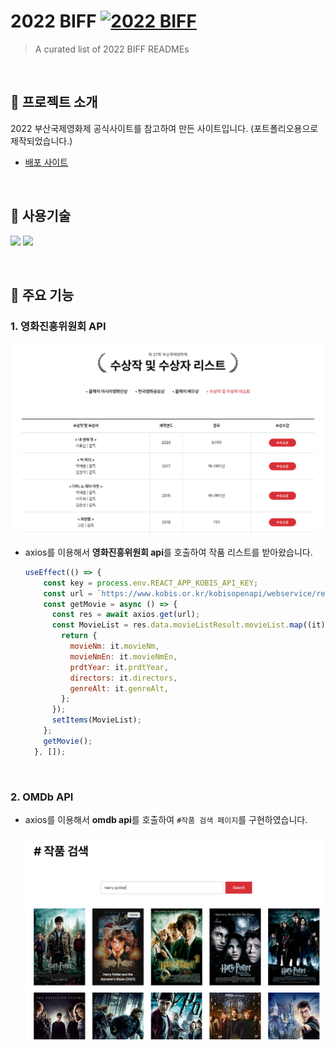 # 2022 BIFF [![2022 BIFF](https://cdn.jsdelivr.net/gh/sindresorhus/awesome@d7305f38d29fed78fa85652e3a63e154dd8e8829/media/badge.svg)](https://classy-madeleine-f766d7.netlify.app/)
> A curated list of 2022 BIFF READMEs

<br>

## 👀 프로젝트 소개

2022 부산국제영화제 공식사이트를 참고하여 만든 사이트입니다. (포트폴리오용으로 제작되었습니다.)

- [배포 사이트](https://classy-madeleine-f766d7.netlify.app/)

<br>

## 📝 사용기술

<img src="[https://img.shields.io/badge/React.js-3178C6?style=for-the-badge&logo=react&logoColor=white](https://img.shields.io/badge/React.js-3178C6?style=for-the-badge&logo=react&logoColor=white)"/> <img src="[https://img.shields.io/badge/-scss-FF4785?style=for-the-badge&logo=sass&logoColor=white](https://img.shields.io/badge/-scss-FF4785?style=for-the-badge&logo=sass&logoColor=white)" />

<br>

## 📍 주요 기능

### 1. 영화진흥위원회 API

<img src="./public/images/github01.png" alt=" " />

- axios를 이용해서 **영화진흥위원회 api**를 호출하여 작품 리스트를 받아왔습니다.
    
    ```jsx
    useEffect(() => {
        const key = process.env.REACT_APP_KOBIS_API_KEY;
        const url = `https://www.kobis.or.kr/kobisopenapi/webservice/rest/movie/searchMovieList.json?key=${key}&itemPerPage=50&movieTypeCd=220102`;
        const getMovie = async () => {
          const res = await axios.get(url);
          const MovieList = res.data.movieListResult.movieList.map((it) => {
            return {
              movieNm: it.movieNm,
              movieNmEn: it.movieNmEn,
              prdtYear: it.prdtYear,
              directors: it.directors,
              genreAlt: it.genreAlt,
            };
          });
          setItems(MovieList);
        };
        getMovie();
      }, []);
    ```
    

<br>

### 2. OMDb API

- axios를 이용해서 **omdb api**를 호출하여 `#작품 검색 페이지`를 구현하였습니다.
    
    <img src="./public/images/github02.png" alt=" " />
    

<br>
